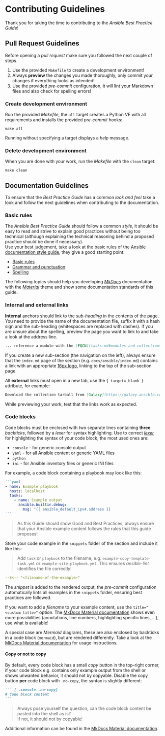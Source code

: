 # Contributing Guidelines

Thank you for taking the time to contributing to the *Ansible Best Practice Guide*!

## Pull Request Guidelines

Before opening a *pull request* make sure you followed the next couple of steps.

1. Use the provided `Makefile` to create a development environment!
2. Always **preview** the changes you made thoroughly, only commit your changes if everything looks as intended!
3. Use the provided *pre-commit* configuration, it will lint your Markdown files and also check for spelling errors!

### Create development environment

Run the provided *Makefile*, the `all` target creates a Python VE with all requirements and installs the provided *pre-commit* hooks:

```console
make all
```

Running without specifying a target displays a *help* message.

### Delete development environment

When you are done with your work, run the *Makefile* with the `clean` target:

```console
make clean
```

## Documentation Guidelines

To ensure that the *Best Practice Guide* has a common *look and feel* take a look and follow the next guidelines when contributing to the documentation.

### Basic rules

The *Ansible Best Practice Guide* should follow a common *style*, it should be easy to read and strive to explain good practices without being too technical (although explaining the technical reasoning behind a proposed practice should be done if necessary).  
Use your best judgement, take a look at the basic rules of the [Ansible documentation style guide](https://docs.ansible.com/ansible/latest/dev_guide/style_guide/index.html#style-guide), they give a good starting point:

* [Basic rules](https://docs.ansible.com/ansible/latest/dev_guide/style_guide/basic_rules.html)
* [Grammar and punctuation](https://docs.ansible.com/ansible/latest/dev_guide/style_guide/grammar_punctuation.html)
* [Spelling](https://docs.ansible.com/ansible/latest/dev_guide/style_guide/spelling_word_choice.html)

The following topics should help you developing [*MkDocs*](https://www.mkdocs.org/) documentation with the [*Material*](https://squidfunk.github.io/mkdocs-material/) theme and show some documentation standards of this guide.

### Internal and external links

**Internal** anchors should link to the *sub-heading* in the contents of the page. You need to provide the name of the documentation file, suffix it with a hash sign and the sub-heading (whitespaces are replaced with dashes). If you are unsure about the spelling, preview the page you want to link to and take a look at the address line.

```markdown
... reference a module with the [FQCN](tasks.md#modules-and-collections)
```

If you create a new sub-section (the navigation on the left), always ensure that the `index.md` page of the section (e.g. `docs/ansible/index.md`) contains a link with an appropriate [16px logo](https://primer.style/design/foundations/icons), linking to the top of the sub-section page.

All **external** links must open in a new tab, use the `{ target=_blank }` attribute, for example:

```markdown
Download the collection tarball from [Galaxy](https://galaxy.ansible.com/){ target=_blank } for offline use.
```

While previewing your work, test that the links work as expected.

### Code blocks

Code blocks must be enclosed with two separate lines containing **three** *backticks*, followed by a *lexer* for syntax highlighting.
Use to correct [*lexer*](https://pygments.org/docs/lexers/) for highlighting the syntax of your code block, the most used ones are:

* `console` - for generic console output
* `yaml` - for all Ansible content or generic YAML files
* `python`
* `ini` - for Ansible inventory files or generic INI files

For example, a code block containing a playbook may look like this:

````markdown
```yaml
- name: Example playbook
  hosts: localhost
  tasks:
    - name: Example output
      ansible.builtin.debug:
        msg: "{{ ansible_default_ipv4.address }}
```
````

> As this Guide should show Good and Best Practices, always ensure that your Ansible example content follows the rules that this guide proposes!

Store your code example in the `snippets` folder of the section and include it like this:

> Add `task` or `playbook` to the filename, e.g. `example-copy-template-task.yml` or `example-site-playbook.yml`. This ensures *ansible-lint* identifies the file correctly!

```yaml
--8<-- "<filename-of-the-example>"
```

The *snippet* is added to the rendered output, the *pre-commit* configuration automatically lints all examples in the `snippets` folder, ensuring best practices are followed.

If you want to add a *filename* to your example content, use the `title="<custom title>"` option. The [MkDocs Material documentation](https://squidfunk.github.io/mkdocs-material/reference/code-blocks/#usage) shows even more possibilities (annotations, line numbers, highlighting specific lines, ...), use what is available!

A special case are *Mermaid* diagrams, these are also enclosed by backticks in a code block (`mermaid`), but are rendered differently.
Take a look at the [MkDocs Material documentation](https://squidfunk.github.io/mkdocs-material/reference/diagrams/#usage) for usage instructions.

#### Copy or not to copy

By default, every code block has a small *copy* button in the top-right corner, if your code block e.g. contains only example output from the shell or shows unwanted behavior, it should not by copyable. Disable the copy button **per** code block with `.no-copy`, the syntax is slightly different:

````markdown
``` { .console .no-copy}
# Code block content
```
````

> Always pose yourself the question, can the code block content be pasted into the shell as is?  
> If not, it should not by copyable!

Additional information can be found in the [MkDocs Material documentation](https://squidfunk.github.io/mkdocs-material/reference/code-blocks/#code-copy-button).

